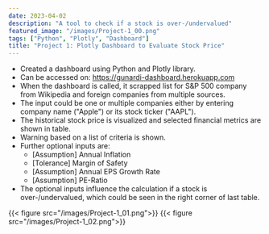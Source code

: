 ```yaml
---
date: 2023-04-02
description: "A tool to check if a stock is over-/undervalued"
featured_image: "/images/Project-1_00.png"
tags: ["Python", "Plotly", "Dashboard"]
title: "Project 1: Plotly Dashboard to Evaluate Stock Price"
---
```


* Created a dashboard using Python and Plotly library.
* Can be accessed on: https://gunardi-dashboard.herokuapp.com
* When the dashboard is called, it scrapped list for S&P 500 company from Wikipedia and foreign companies from multiple sources.
* The input could be one or multiple companies either by entering company name ("Apple") or its stock ticker ("AAPL").
* The historical stock price is visualized and selected financial metrics are shown in table.
* Warning based on a list of criteria is shown.
* Further optional inputs are:
    * [Assumption] Annual Inflation
    * [Tolerance] Margin of Safety
    * [Assumption] Annual EPS Growth Rate
    * [Assumption] PE-Ratio
* The optional inputs influence the calculation if a stock is over-/undervalued, which could be seen in the right corner of last table. 

{{< figure src="/images/Project-1_01.png">}}
{{< figure src="/images/Project-1_02.png">}}